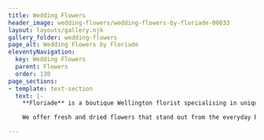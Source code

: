 ```yaml
---
title: Wedding Flowers
header_image: wedding-flowers/wedding-flowers-by-floriade-00033
layout: layouts/gallery.njk
gallery_folder: wedding-flowers
page_alt: Wedding Flowers by Floriade
eleventyNavigation:
  key: Wedding Flowers
  parent: Flowers
  order: 130
page_sections:
- template: text-section
  text: |-
    **Floriade** is a boutique Wellington florist specialising in unique fresh and dried floral arrangements. We believe that flowers delight the senses and bring an emotional response through colour, fragrance, texture and composition.

    We offer fresh and dried flowers that stand out from the everyday because we like to use unusual flowers and foliage as well as traditional favourites in our designs. Every floral arrangement we create is bespoke and individual.

---
```

